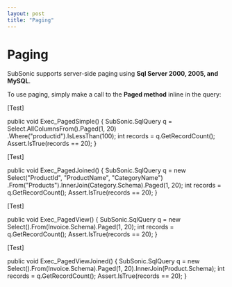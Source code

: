 ```yaml
---
layout: post
title: "Paging"
---
```


# Paging #

SubSonic supports server-side paging using __Sql Server 2000, 2005, and MySQL__. 

To use paging, simply make a call to the __Paged method__ inline in the query:

[Test] 

public void Exec_PagedSimple() 
{
SubSonic.SqlQuery q = Select.AllColumnsFrom<Product>().Paged(1, 20)
         .Where("productid").IsLessThan(100);
 int records = q.GetRecordCount();  Assert.IsTrue(records == 20);
 }
 
 [Test] 
 
 public void Exec_PagedJoined()
 {
 SubSonic.SqlQuery q = new Select("ProductId", "ProductName", "CategoryName")
           .From("Products").InnerJoin(Category.Schema).Paged(1, 20);
 int records = q.GetRecordCount();
 Assert.IsTrue(records == 20);
 }
 
 [Test] 
 
 public void Exec_PagedView() 
 {
 SubSonic.SqlQuery q = new Select().From(Invoice.Schema).Paged(1, 20);
 int records = q.GetRecordCount();
 Assert.IsTrue(records == 20);
 }
 
 [Test] 
 
 public void Exec_PagedViewJoined() 
 {
 SubSonic.SqlQuery q = new Select().From(Invoice.Schema).Paged(1, 20).InnerJoin(Product.Schema);
 int records = q.GetRecordCount();
 Assert.IsTrue(records == 20);
 }
